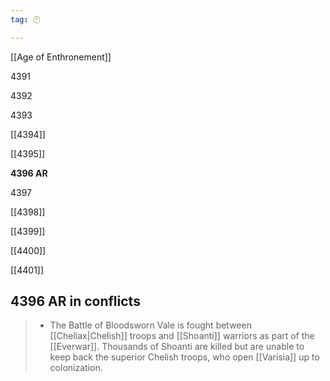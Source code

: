 ```yaml
---
tag: 🕛

---
```

[[Age of Enthronement]]


4391

4392

4393

[[4394]]

[[4395]]

**4396 AR**

4397

[[4398]]

[[4399]]

[[4400]]

[[4401]]



## 4396 AR in conflicts

>  - The Battle of Bloodsworn Vale is fought between [[Cheliax|Chelish]] troops and [[Shoanti]] warriors as part of the [[Everwar]].  Thousands of Shoanti are killed but are unable to keep back the superior Chelish troops, who open [[Varisia]] up to colonization.






